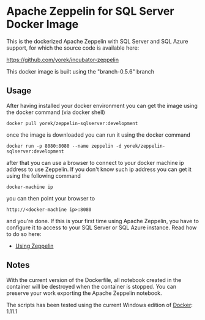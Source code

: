 # Apache Zeppelin for SQL Server Docker Image
This is the dockerized Apache Zeppelin with SQL Server and SQL Azure support, for which the source code is available here:

https://github.com/yorek/incubator-zeppelin

This docker image is built using the "branch-0.5.6" branch

## Usage

After having installed your docker environment you can get the image using the docker command (via docker shell)

    docker pull yorek/zeppelin-sqlserver:development

once the image is downloaded you can run it using the docker command

    docker run -p 8080:8080 --name zeppelin -d yorek/zeppelin-sqlserver:development

after that you can use a browser to connect to your docker machine ip address to use Zeppelin. If you don't know such ip address you can get it using the following command

    docker-machine ip

you can then point your browser to

    http://<docker-machine ip>:8080

and you're done. If this is your first time using Apache Zeppelin, you have to configure it to access to your SQL Server or SQL Azure instance. Read how to do so here:

 - [Using Zeppelin](https://github.com/yorek/incubator-zeppelin#using-zeppelin)

## Notes

With the current version of the Dockerfile, all notebook created in the container will be destroyed when the container is stopped. You can preserve your work exporting the Apache Zeppelin notebook.

The scripts has been tested using the current Windows edition of [Docker](https://docs.docker.com/windows/): 1.11.1
